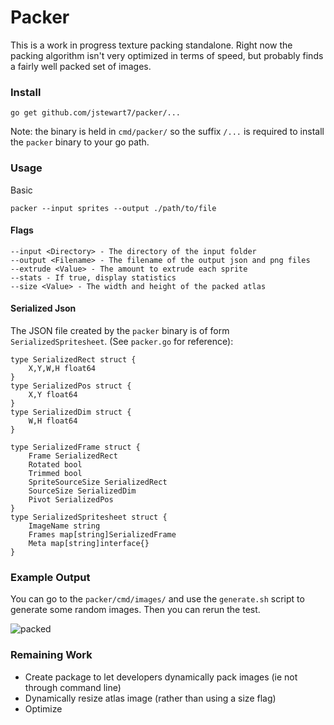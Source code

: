 # Packer
This is a work in progress texture packing standalone. Right now the packing algorithm isn't very optimized in terms of speed, but probably finds a fairly well packed set of images.

### Install
```
go get github.com/jstewart7/packer/...
```
Note: the binary is held in `cmd/packer/` so the suffix `/...` is required to install the `packer` binary to your go path.
### Usage
Basic
```
packer --input sprites --output ./path/to/file
```
#### Flags
```
--input <Directory> - The directory of the input folder
--output <Filename> - The filename of the output json and png files
--extrude <Value> - The amount to extrude each sprite
--stats - If true, display statistics
--size <Value> - The width and height of the packed atlas
```

#### Serialized Json
The JSON file created by the `packer` binary is of form `SerializedSpritesheet`. (See `packer.go` for reference):
```
type SerializedRect struct {
	X,Y,W,H float64
}
type SerializedPos struct {
	X,Y float64
}
type SerializedDim struct {
	W,H float64
}

type SerializedFrame struct {
	Frame SerializedRect
	Rotated bool
	Trimmed bool
	SpriteSourceSize SerializedRect
	SourceSize SerializedDim
	Pivot SerializedPos
}
type SerializedSpritesheet struct {
	ImageName string
	Frames map[string]SerializedFrame
	Meta map[string]interface{}
}
```

### Example Output
You can go to the `packer/cmd/images/` and use the `generate.sh` script to generate some random images. Then you can rerun the test.

![packed](https://user-images.githubusercontent.com/2606873/126796465-2203321e-729f-4811-85e3-8b8ee0661d4e.png)


### Remaining Work
* Create package to let developers dynamically pack images (ie not through command line)
* Dynamically resize atlas image (rather than using a size flag)
* Optimize
